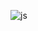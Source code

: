 ![js](https://github.com/WerBeastDu/WerBeastDu/assets/102766786/e0f75aa8-1aab-43cc-9763-dedd346d93b0)
